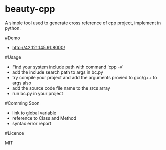 beauty-cpp
==========
A simple tool used to generate cross reference of cpp project, implement in python.

#Demo
* http://42.121.145.91:8000/

#Usage
* Find your system include path with command 'cpp -v'
* add the include search path to args in bc.py
* try compile your project and add the arguments provied to gcc/g++ to  args also
* add the source code file name to the srcs array
* run bc.py in your project 

#Comming Soon
* link to global variable
* reference to Class and Method
* syntax error report

#Licence

MIT
